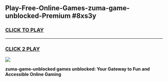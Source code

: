 
## Play-Free-Online-Games-zuma-game-unblocked-Premium #8xs3y
<h3>
<a href="https://premium.freeplayer.one?title=zuma-game-unblocked&ref=8M">CLICK TO PLAY</a></h3>
<hr>

<h3>
<a href="https://premium.freeplayer.one?title=zuma-game-unblocked&ref=8M">CLICK 2 PLAY</a>
  
</h3>

<a href="https://premium.freeplayer.one?title=zuma-game-unblocked&ref=8M"><img src="https://clearcache.store/games.png"></a>


**zuma-game-unblocked games unblocked: Your Gateway to Fun and Accessible Online Gaming**

